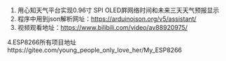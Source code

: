 1. 用心知天气平台实现0.96寸 SPI OLED屛网络时间和未来三天天气预报显示
2. 程序中用到json解析网址：https://arduinojson.org/v5/assistant/
3. 视频观看地址：https://www.bilibili.com/video/av88920975/

4.ESP8266所有项目地址https://gitee.com/young_people_only_love_her/My_ESP8266
